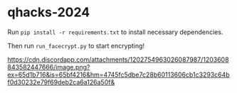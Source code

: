 # qhacks-2024

Run `pip install -r requirements.txt` to install necessary dependencies.

Then run `run_facecrypt.py` to start encrypting!

https://cdn.discordapp.com/attachments/1202754963026087987/1203608843582447666/image.png?ex=65d1b716&is=65bf4216&hm=4745fc5dbe7c28b60113606cb1c3293c64bf0d30232e79f69deb2ca6a126a50f&
